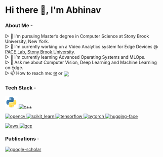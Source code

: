 <h1> Hi there 👋, I'm Abhinav </h1> 

### About Me - 
&#9655; &#128214; I'm pursuing Master’s degree in Computer Science at Stony Brook University, New York. <br />
&#9655; 🔭 I’m currently working on a Video Analytics system for Edge Devices @ [PACE Lab, Stony Brook University](http://www.pace.cs.stonybrook.edu/).  <br />
&#9655; 🌱 I’m currently learning Advanced Operating Systems and MLOps. <br />
&#9655; 💬 Ask me about Computer Vision, Deep Learning and Machine Learning on Edge.<br />
&#9655; 📫 How to reach me: [✉](mailto:abhinav.sharma.1@stonybrook.edu) or [<img align="center" src="https://cdn.jsdelivr.net/npm/simple-icons@3.0.1/icons/linkedin.svg" width="17" /></a>](https://www.linkedin.com/in/abhinav-sharma2/)<br />

### Tech Stack - 
<p align="left">
<a href="https://www.python.org" target="_blank"> <img src="https://raw.githubusercontent.com/devicons/devicon/master/icons/python/python-original.svg" alt="python" width="40" height="40"/> </a> <a href="https://isocpp.org/" target="_blank"> <img src="https://raw.githubusercontent.com/isocpp/logos/master/cpp_logo.png" alt="c++" width="40" height="40"/> </a> <br />

<a href="https://opencv.org/" target="_blank"> <img src="https://www.vectorlogo.zone/logos/opencv/opencv-icon.svg" alt="opencv" width="40" height="40"/> </a> <a href="https://scikit-learn.org/" target="_blank"> <img src="https://upload.wikimedia.org/wikipedia/commons/0/05/Scikit_learn_logo_small.svg" alt="scikit_learn" width="40" height="40"/> <a href="https://www.tensorflow.org" target="_blank"> <img src="https://www.vectorlogo.zone/logos/tensorflow/tensorflow-icon.svg" alt="tensorflow" width="40" height="40"/> </a> <a href="https://www.pytorch.org" target="_blank"> <img src="https://avatars.githubusercontent.com/u/21003710?s=200&v=4" alt="pytorch" width="40" height="40"/> </a> <a href="https://www.huggingface.co" target="_blank"> <img src="https://avatars.githubusercontent.com/u/25720743?s=200&v=4" alt="hugging-face" width="40" height="40"/> </a> <br />

<a href="https://www.aws.amazon.com" target="_blank"> <img src="https://avatars.githubusercontent.com/u/2232217?s=200&v=4" alt="aws" width="40" height="40"/> </a> <a href="https://www.cloud.google.com" target="_blank"> <img src="https://avatars.githubusercontent.com/u/2810941?s=200&v=4" alt="gcp" width="40" height="40"/> </a>  
</p>
  
### Publications - 
<a href="https://scholar.google.com/citations?user=e9L8bAUAAAAJ" target="_blank"> <img src="https://upload.wikimedia.org/wikipedia/commons/thumb/c/c7/Google_Scholar_logo.svg/1024px-Google_Scholar_logo.svg.png" alt="google-scholar" width="40" height="40"/> </a>


<!--
**abhinavvsharma/abhinavvsharma** is a ✨ _special_ ✨ repository because its `README.md` (this file) appears on your GitHub profile.

Here are some ideas to get you started:

- 🔭 I’m currently working on ...
- 🌱 I’m currently learning ...
- 👯 I’m looking to collaborate on ...
- 🤔 I’m looking for help with ...
- 💬 Ask me about ...
- 📫 How to reach me: ...
- 😄 Pronouns: ...
- ⚡ Fun fact: ...
-->
